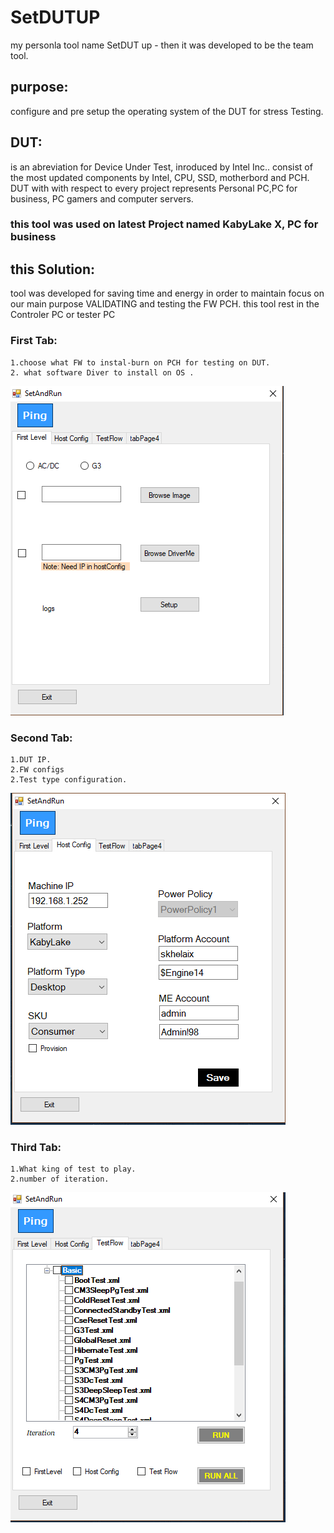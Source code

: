 # SetDUTUP
my personla tool name SetDUT up - then it was developed to be the team tool.
## purpose:
  configure and pre setup the operating system of the DUT for stress Testing.


## DUT:
  is an abreviation for Device Under Test, inroduced by Intel Inc.. consist of the most updated  components by Intel, CPU, SSD, motherbord
and PCH. DUT with with respect to every project represents Personal PC,PC for business, PC gamers and computer servers.

### this tool was used on latest Project named KabyLake X, PC for business

## this Solution:
  tool was developed for saving time and energy in order to maintain focus on our main purpose VALIDATING and testing the FW PCH.
  this tool rest in the Controler PC or tester PC
  
  
 ### First Tab:
    1.choose what FW to instal-burn on PCH for testing on DUT.
    2. what software Diver to install on OS .
    
  ![alt text](https://github.com/SultanKh/SetDUTUP/blob/master/firsttab.PNG)


###  Second Tab:
    1.DUT IP.
    2.FW configs
    2.Test type configuration.
  ![alt text](https://github.com/SultanKh/SetDUTUP/blob/master/twoTab.PNG)

###  Third Tab:
    1.What king of test to play.
    2.number of iteration.
  ![alt text](https://github.com/SultanKh/SetDUTUP/blob/master/thirdTab.PNG)
